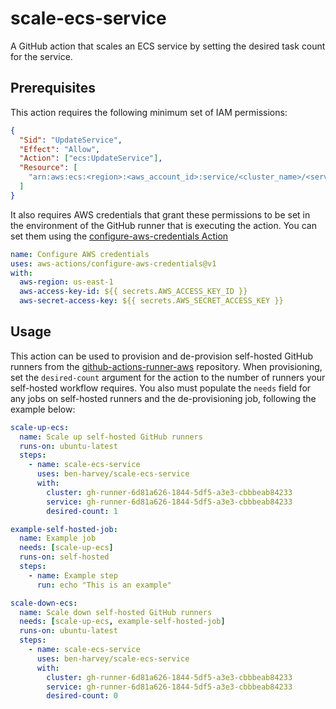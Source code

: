 # scale-ecs-service

A GitHub action that scales an ECS service by setting the desired task count for the service.

## Prerequisites

This action requires the following minimum set of IAM permissions:

```json
{
  "Sid": "UpdateService",
  "Effect": "Allow",
  "Action": ["ecs:UpdateService"],
  "Resource": [
    "arn:aws:ecs:<region>:<aws_account_id>:service/<cluster_name>/<service_name>"
  ]
}
```

It also requires AWS credentials that grant these permissions to be set in the environment of the GitHub runner that is executing the action. You can set them using the [configure-aws-credentials Action](https://github.com/aws-actions/configure-aws-credentials)

```yaml
name: Configure AWS credentials
uses: aws-actions/configure-aws-credentials@v1
with:
  aws-region: us-east-1
  aws-access-key-id: ${{ secrets.AWS_ACCESS_KEY_ID }}
  aws-secret-access-key: ${{ secrets.AWS_SECRET_ACCESS_KEY }}
```

## Usage

This action can be used to provision and de-provision self-hosted GitHub runners from the [github-actions-runner-aws](https://github.com/CMSgov/github-actions-runner-aws) repository. When provisioning, set the `desired-count` argument for the action to the number of runners your self-hosted workflow requires. You also must populate the `needs` field for any jobs on self-hosted runners and the de-provisioning job, following the example below:

```yaml
scale-up-ecs:
  name: Scale up self-hosted GitHub runners
  runs-on: ubuntu-latest
  steps:
    - name: scale-ecs-service
      uses: ben-harvey/scale-ecs-service
      with:
        cluster: gh-runner-6d81a626-1844-5df5-a3e3-cbbbeab84233
        service: gh-runner-6d81a626-1844-5df5-a3e3-cbbbeab84233
        desired-count: 1

example-self-hosted-job:
  name: Example job
  needs: [scale-up-ecs]
  runs-on: self-hosted
  steps:
    - name: Example step
      run: echo "This is an example"

scale-down-ecs:
  name: Scale down self-hosted GitHub runners
  needs: [scale-up-ecs, example-self-hosted-job]
  runs-on: ubuntu-latest
  steps:
    - name: scale-ecs-service
      uses: ben-harvey/scale-ecs-service
      with:
        cluster: gh-runner-6d81a626-1844-5df5-a3e3-cbbbeab84233
        service: gh-runner-6d81a626-1844-5df5-a3e3-cbbbeab84233
        desired-count: 0
```
